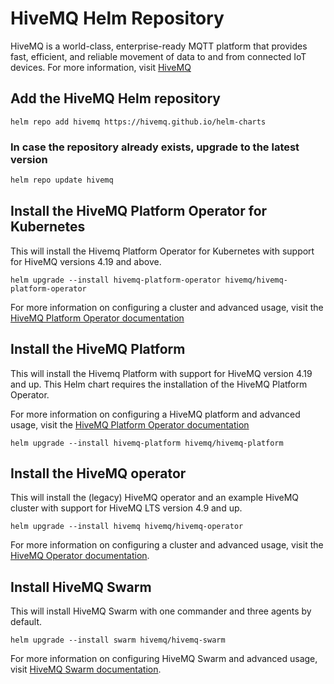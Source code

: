 # HiveMQ Helm Repository

HiveMQ is a world-class, enterprise-ready MQTT platform that provides fast, efficient, and reliable movement of data to and from connected IoT devices. For more information, visit [HiveMQ](https://www.hivemq.com)

## Add the HiveMQ Helm repository

```
helm repo add hivemq https://hivemq.github.io/helm-charts
```

### In case the repository already exists, upgrade to the latest version

```bash
helm repo update hivemq
```

## Install the HiveMQ Platform Operator for Kubernetes

This will install the Hivemq Platform Operator for Kubernetes with support for HiveMQ versions 4.19 and above.

```
helm upgrade --install hivemq-platform-operator hivemq/hivemq-platform-operator
```

For more information on configuring a cluster and advanced usage, visit
the [HiveMQ Platform Operator documentation](https://docs.hivemq.com/operator/latest/kubernetes-operator/platform-operator-for-k8s)

## Install the HiveMQ Platform

This will install the Hivemq Platform with support for HiveMQ version 4.19 and up. This Helm chart requires the installation of the HiveMQ Platform Operator.

For more information on configuring a HiveMQ platform and advanced usage, visit
the [HiveMQ Platform Operator documentation](https://docs.hivemq.com/operator/latest/kubernetes-operator/platform-operator-for-k8s)

```
helm upgrade --install hivemq-platform hivemq/hivemq-platform
```

## Install the HiveMQ operator

This will install the (legacy) HiveMQ operator and an example HiveMQ cluster with support for HiveMQ LTS version 4.9 and up.

```
helm upgrade --install hivemq hivemq/hivemq-operator
```

For more information on configuring a cluster and advanced usage, visit
the [HiveMQ Operator documentation](https://docs.hivemq.com/operator/latest/kubernetes-operator/hivemq-kubernetes-operator). 

## Install HiveMQ Swarm

This will install HiveMQ Swarm with one commander and three agents by default.

```
helm upgrade --install swarm hivemq/hivemq-swarm
```

For more information on configuring HiveMQ Swarm and advanced usage,
visit [HiveMQ Swarm documentation](https://docs.hivemq.com/swarm/).
